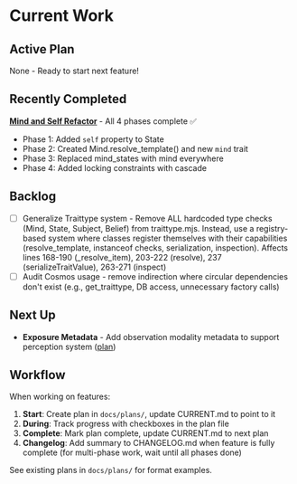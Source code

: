 # Current Work

## Active Plan

None - Ready to start next feature!

## Recently Completed

**[Mind and Self Refactor](docs/plans/archive/mind-self-refactor.md)** - All 4 phases complete ✅
- Phase 1: Added `self` property to State
- Phase 2: Created Mind.resolve_template() and new `mind` trait
- Phase 3: Replaced mind_states with mind everywhere
- Phase 4: Added locking constraints with cascade

## Backlog
- [ ] Generalize Traittype system - Remove ALL hardcoded type checks (Mind, State, Subject, Belief) from traittype.mjs. Instead, use a registry-based system where classes register themselves with their capabilities (resolve_template, instanceof checks, serialization, inspection). Affects lines 168-190 (_resolve_item), 203-222 (resolve), 237 (serializeTraitValue), 263-271 (inspect)
- [ ] Audit Cosmos usage - remove indirection where circular dependencies don't exist (e.g., get_traittype, DB access, unnecessary factory calls)

## Next Up

- **Exposure Metadata** - Add observation modality metadata to support perception system ([plan](docs/plans/exposure-metadata.md))

## Workflow

When working on features:

1. **Start**: Create plan in `docs/plans/`, update CURRENT.md to point to it
2. **During**: Track progress with checkboxes in the plan file
3. **Complete**: Mark plan complete, update CURRENT.md to next plan
4. **Changelog**: Add summary to CHANGELOG.md when feature is fully complete (for multi-phase work, wait until all phases done)

See existing plans in `docs/plans/` for format examples.
